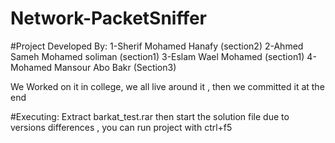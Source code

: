 # Network-PacketSniffer

#Project Developed By:
1-Sherif Mohamed Hanafy (section2)
2-Ahmed Sameh Mohamed soliman (section1)
3-Eslam Wael Mohamed (section1)
4-Mohamed Mansour Abo Bakr (Section3)

We Worked on it in college, we all live around it , then we committed it at the end

#Executing:
Extract barkat_test.rar then start the solution file
due to versions differences , you can run project with ctrl+f5

